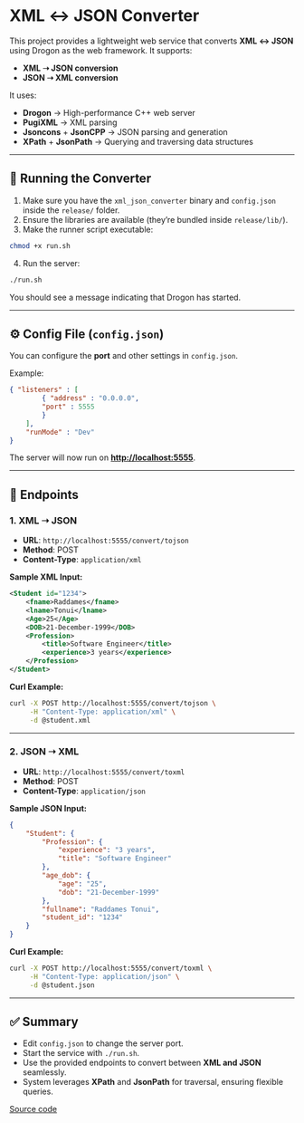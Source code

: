 # XML ↔ JSON Converter

This project provides a lightweight web service that converts **XML ↔ JSON** using Drogon as the web framework. It supports:

* **XML ➝ JSON conversion**
* **JSON ➝ XML conversion**

It uses:

* **Drogon** → High-performance C++ web server
* **PugiXML** → XML parsing
* **Jsoncons** + **JsonCPP** → JSON parsing and generation
* **XPath** + **JsonPath** → Querying and traversing data structures

---

## 🚀 Running the Converter

1. Make sure you have the `xml_json_converter` binary and `config.json` inside the `release/` folder.
2. Ensure the libraries are available (they’re bundled inside `release/lib/`).
3. Make the runner script executable:

```bash
chmod +x run.sh
```

4. Run the server:

```bash
./run.sh
```

You should see a message indicating that Drogon has started.

---

## ⚙️ Config File (`config.json`)

You can configure the **port** and other settings in `config.json`.

Example:

```json
{ "listeners" : [ 
        { "address" : "0.0.0.0", 
        "port" : 5555 
        } 
    ], 
    "runMode" : "Dev" 
}
```

The server will now run on **[http://localhost:5555](http://localhost:5556)**.

---

## 🔄 Endpoints

### 1. XML ➝ JSON

* **URL**: `http://localhost:5555/convert/tojson`
* **Method**: POST
* **Content-Type**: `application/xml`

**Sample XML Input:**

```xml
<Student id="1234">  
    <fname>Raddames</fname>
    <lname>Tonui</lname>
    <Age>25</Age>
    <DOB>21-December-1999</DOB>
    <Profession>
        <title>Software Engineer</title>
        <experience>3 years</experience>
    </Profession>
</Student>
```

**Curl Example:**

```bash
curl -X POST http://localhost:5555/convert/tojson \
     -H "Content-Type: application/xml" \
     -d @student.xml
```

---

### 2. JSON ➝ XML

* **URL**: `http://localhost:5555/convert/toxml`
* **Method**: POST
* **Content-Type**: `application/json`

**Sample JSON Input:**

```json
{
    "Student": {
        "Profession": {
            "experience": "3 years",
            "title": "Software Engineer"
        },
        "age_dob": {
            "age": "25",
            "dob": "21-December-1999"
        },
        "fullname": "Raddames Tonui",
        "student_id": "1234"
    }
}
```

**Curl Example:**

```bash
curl -X POST http://localhost:5555/convert/toxml \
     -H "Content-Type: application/json" \
     -d @student.json
```

---

## ✅ Summary

* Edit `config.json` to change the server port.
* Start the service with `./run.sh`.
* Use the provided endpoints to convert between **XML and JSON** seamlessly.
* System leverages **XPath** and **JsonPath** for traversal, ensuring flexible queries.


[Source code](https://github.com/Raddames-Tonui/xml_json_converter)
